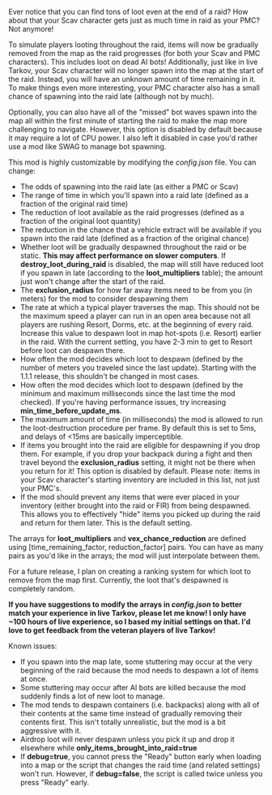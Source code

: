 Ever notice that you can find tons of loot even at the end of a raid? How about that your Scav character gets just as much time in raid as your PMC? Not anymore!

To simulate players looting throughout the raid, items will now be gradually removed from the map as the raid progresses (for both your Scav and PMC characters). This includes loot on dead AI bots! Additionally, just like in live Tarkov, your Scav character will no longer spawn into the map at the start of the raid. Instead, you will have an unknown amount of time remaining in it. To make things even more interesting, your PMC character also has a small chance of spawning into the raid late (although not by much).

Optionally, you can also have all of the "missed" bot waves spawn into the map all within the first minute of starting the raid to make the map more challenging to navigate. However, this option is disabled by default because it may require a lot of CPU power. I also left it disabled in case you'd rather use a mod like SWAG to manage bot spawning. 

This mod is highly customizable by modifying the *config.json* file. You can change:
* The odds of spawning into the raid late (as either a PMC or Scav)
* The range of time in which you'll spawn into a raid late (defined as a fraction of the original raid time)
* The reduction of loot available as the raid progresses (defined as a fraction of the original loot quantity)
* The reduction in the chance that a vehicle extract will be available if you spawn into the raid late (defined as a fraction of the original chance)
* Whether loot will be gradually despawned throughout the raid or be static. **This may affect performance on slower computers**. If **destroy_loot_during_raid** is disabled, the map will still have reduced loot if you spawn in late (according to the **loot_multipliers** table); the amount just won't change after the start of the raid. 
* The **exclusion_radius** for how far away items need to be from you (in meters) for the mod to consider despawning them
* The rate at which a typical player traverses the map. This should not be the maximum speed a player can run in an open area because not all players are rushing Resort, Dorms, etc. at the beginning of every raid. Increase this value to despawn loot in map hot-spots (i.e. Resort) earlier in the raid. With the current setting, you have 2-3 min to get to Resort before loot can despawn there. 
* How often the mod decides which loot to despawn (defined by the number of meters you traveled since the last update). Starting with the 1.1.1 release, this shouldn't be changed in most cases.
* How often the mod decides which loot to despawn (defined by the minimum and maximum milliseconds since the last time the mod checked). If you're having performance issues, try increasing **min_time_before_update_ms**. 
* The maximum amount of time (in milliseconds) the mod is allowed to run the loot-destruction procedure per frame. By default this is set to 5ms, and delays of <15ms are basically imperceptible. 
* If items you brought into the raid are eligible for despawning if you drop them. For example, if you drop your backpack during a fight and then travel beyond the **exclusion_radius** setting, it might not be there when you return for it! This option is disabled by default. Please note: items in your Scav character's starting inventory are included in this list, not just your PMC's. 
* If the mod should prevent any items that were ever placed in your inventory (either brought into the raid or FIR) from being despawned. This allows you to effectively "hide" items you picked up during the raid and return for them later. This is the default setting. 

The arrays for **loot_multipliers** and **vex_chance_reduction** are defined using [time_remaining_factor, reduction_factor] pairs. You can have as many pairs as you'd like in the arrays; the mod will just interpolate between them.

For a future release, I plan on creating a ranking system for which loot to remove from the map first. Currently, the loot that's despawned is completely random. 

**If you have suggestions to modify the arrays in *config.json* to better match your experience in live Tarkov, please let me know! I only have ~100 hours of live experience, so I based my initial settings on that. I'd love to get feedback from the veteran players of live Tarkov!**

Known issues:
* If you spawn into the map late, some stuttering may occur at the very beginning of the raid because the mod needs to despawn a lot of items at once. 
* Some stuttering may occur after AI bots are killed because the mod suddenly finds a lot of new loot to manage. 
* The mod tends to despawn containers (i.e. backpacks) along with all of their contents at the same time instead of gradually removing their contents first. This isn't totally unrealistic, but the mod is a bit aggressive with it. 
* Airdrop loot will never despawn unless you pick it up and drop it elsewhere while **only_items_brought_into_raid=true**
* If **debug=true**, you cannot press the "Ready" button early when loading into a map or the script that changes the raid time (and related settings) won't run. However, if **debug=false**, the script is called twice unless you press "Ready" early. 